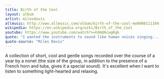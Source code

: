 ```yaml
---
title: Birth of the Cool
layout: album
artist: milesdavis
allmusic: http://www.allmusic.com/album/birth-of-the-cool-mw0000111184
wikipedia: https://en.wikipedia.org/wiki/Birth_of_the_Cool
youtube: https://www.youtube.com/watch?v=hdmQ6cwgKgk
quote: "I wanted the instruments to sound like human voices singing... and they did."
quote-source: "Miles Davis"
---
```


A collection of short, cool and gentle songs recorded over the course of a year by a nonet (the size of the group, in addition to the presence of a French horn and tuba, gives it a special sound). It's excellent when I want to listen to something light-hearted and relaxing.
